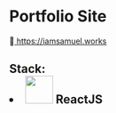 # Portfolio Site

🚀<a href="https://iamsamuel.works"> https://iamsamuel.works </a>

<h2>
Stack: 

<li>
<img width="50px" height="50px" src="https://media0.giphy.com/media/eNAsjO55tPbgaor7ma/giphy.gif?cid=6c09b952vtniewsondoepesnr09c2o30uccds4zgyekiy67p&rid=giphy.gif&ct=s" /> ReactJS
</li>
</h2>
